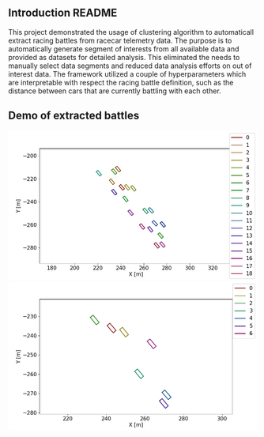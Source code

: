 ## Introduction README

This project demonstrated the usage of clustering algorithm to automaticall extract racing battles from racecar telemetry data. The purpose is to automatically generate segment of interests from all available data and provided as datasets for detailed analysis. This eliminated the needs to manually select data segments and reduced data analysis efforts on out of interest data. The framework utilized a couple of hyperparameters which are interpretable with respect the racing battle definition, such as the distance between cars that are currently battling with each other. 

## Demo of extracted battles

![](imgs/cluster_17.gif) ![](imgs/cluster_42.gif)